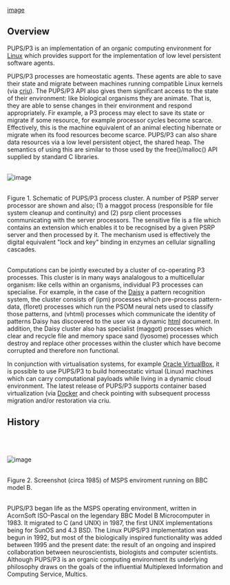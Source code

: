 [image](https://github.com/xylophanes/PupsP3/assets/40770847/8d9b88ea-cf60-4c48-bde4-3e707041c6e8)

## Overview

PUPS/P3 is an implementation of an organic computing environment for [Linux](https://en.wikipedia.org/wiki/Linux)  which provides support for the implementation of low level persistent software agents.

PUPS/P3 processes are homeostatic agents. These agents are able to save their state and migrate between machines running compatible Linux kernels (via [criu](https://criu.org/Main_Page)). The PUPS/P3 API also gives them significant access to the state of their environment: like biological organisms they are animate. That is, they are able to sense changes in their environment and respond appropriately. Fir example, a P3 process may elect to save its state or migrate if some resource, for example processor cycles become scarce. Effectively, this is the machine equivalent of an animal electing hibernate or migrate when its food resources become scarce. PUPS/P3 can also share data resources via a low level persistent object, the shared heap. The semantics of using this are similar to those used by the free()/malloc() API supplied by standard C libraries.
<br>
<br>

![image](https://github.com/xylophanes/PupsP3/assets/40770847/077f2339-6532-487c-be53-ff61a5f26e54)

<br>
Figure 1. Schematic of PUPS/P3 process cluster. A number of PSRP server processor are shown and also; (1) a
maggot process (responsible for file system cleanup and continuity) and (2) psrp client processes communicating
with the server processors. The sensitive file is a file which contains an extension which enables it to be recognised by a
given PSRP server and then processed by it. The mechanism used is effectively the digital equivalent "lock and key" binding in enzymes an cellular signalling cascades.
<br>
<br>

Computations can be jointly executed by a cluster of co-operating P3 processes. This cluster is in many ways analalogous to a multicellular organism: like cells within an organisms, individual P3 processes can specialise. For example, in the case of the [Daisy](https://en.wikipedia.org/wiki/Digital_Automated_Identification_System) a pattern recognition system, the cluster consists of (ipm) processes which pre-process pattern-data, (floret) processes which run the PSOM neural nets used to classify those patterns, and (vhtml) processes which communicate the identity of patterns Daisy has discovered to the user via a dynamic [html](https://en.wikipedia.org/wiki/HTML) document. In addition, the Daisy cluster also has specialist (maggot) processes which clear and recycle file and memory space sand (lyosome) processes which destroy and replace other processes within the cluster which have become corrupted and therefore non functional.

In conjunction with virtualisation systems, for example [Oracle VirtualBox](https://www.oracle.com/uk/virtualization/virtualbox), it is possible to use PUPS/P3 to build homeostatic virtual (Linux) machines which can carry computational payloads while living in a dynamic cloud environment. The latest release of PUPS/P3 supports container based virtualization (via [Docker](https://www.google.com/search?client=firefox-b-e&q=docker) and check pointing with subsequent processs migration and/or restoration via criu.

## History
<br>
<br>

![image](https://github.com/xylophanes/PupsP3/assets/40770847/f80108f7-845b-4375-9490-0d67a15dbeb4)

<br>
Figure 2. Screenshot (circa 1985) of MSPS enviroment running on BBC model B.
<br>
<br>

PUPS/P3 began life as the MSPS operating environment, written in AcornSoft ISO-Pascal on the legendary BBC Model B Microcomputer in 1983. It migrated to C (and UNIX) in 1987, the first UNIX implementations being for SunOS and 4.3 BSD. The Linux PUPS/P3 implementation was begun in 1992, but most of the biologically inspired functionality was added between 1995 and the present date: the result of an ongoing and inspired collaboration between neuroscientists, biologists and computer scientists. Although PUPS/P3 is an organic computing environment its underlying philosophy draws on the goals of the influential Multiplexed Information and Computing Service, Multics.

